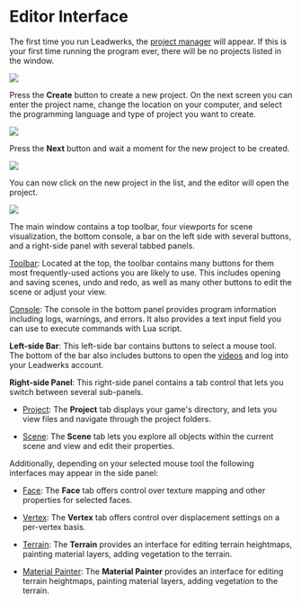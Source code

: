 # Editor Interface
 
The first time you run Leadwerks, the [project manager](projectmanager.md) will appear. If this is your first time running the program ever, there will be no projects listed in the window.

![](https://github.com/UltraEngine/Documentation/blob/master/Images/startup.png?raw=true)

Press the **Create** button to create a new project. On the next screen you can enter the project name, change the location on your computer, and select the programming language and type of project you want to create.

![](https://github.com/UltraEngine/Documentation/blob/master/Images/newproject.png?raw=true)

Press the **Next** button and wait a moment for the new project to be created.

![](https://github.com/UltraEngine/Documentation/blob/master/Images/newproject2.png?raw=true)

You can now click on the new project in the list, and the editor will open the project.

![](https://github.com/UltraEngine/Documentation/blob/master/Images/defaultview.png?raw=true)

The main window contains a top toolbar, four viewports for scene visualization, the bottom console, a bar on the left side with several buttons, and a right-side panel with several tabbed panels.

[Toolbar](toolbar.md): Located at the top, the toolbar contains many buttons for them most frequently-used actions you are likely to use. This includes opening and saving scenes, undo and redo, as well as many other buttons to edit the scene or adjust your view.

[Console](console.md): The console in the bottom panel provides program information including logs, warnings, and errors. It also provides a text input field you can use to execute commands with Lua script.

**Left-side Bar**: This left-side bar contains buttons to select a mouse tool. The bottom of the bar also includes buttons to open the [videos](videos.md) and log into your Leadwerks account.

**Right-side Panel**: This right-side panel contains a tab control that lets you switch between several sub-panels.

- [Project](assetbrowser.md): The **Project** tab displays your game's directory, and lets you view files and navigate through the project folders.

- [Scene](mapbrowser.md): The **Scene** tab lets you explore all objects within the current scene and view and edit their properties.

Additionally, depending on your selected mouse tool the following interfaces may appear in the side panel:

- [Face](facepanel.md): The **Face** tab offers control over texture mapping and other properties for selected faces.

- [Vertex](Vertex.md): The **Vertex** tab offers control over displacement settings on a per-vertex basis.

- [Terrain](terrainpanel.md): The **Terrain** provides an interface for editing terrain heightmaps, painting material layers, adding vegetation to the terrain.

- [Material Painter](materialpainter.md): The **Material Painter** provides an interface for editing terrain heightmaps, painting material layers, adding vegetation to the terrain.
